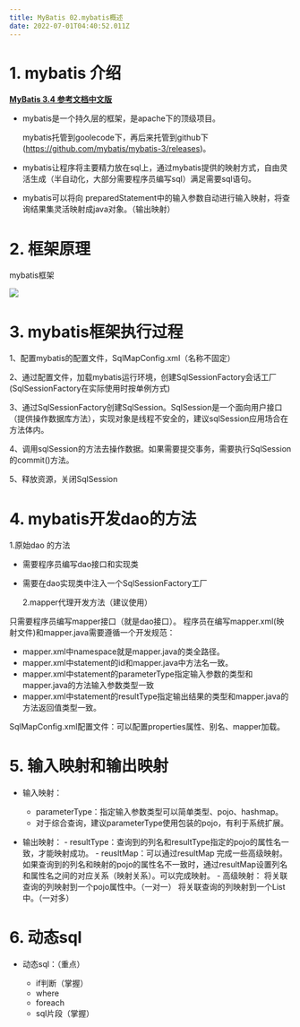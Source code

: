```yaml
---
title: MyBatis 02.mybatis概述
date: 2022-07-01T04:40:52.011Z
---
```

# 1. mybatis 介绍

**[MyBatis 3.4 参考文档中文版](https://www.bookstack.cn/read/MyBatis-zh-3.4/typeHandlers)**

* mybatis是一个持久层的框架，是apache下的顶级项目。

  mybatis托管到goolecode下，再后来托管到github下(https://github.com/mybatis/mybatis-3/releases)。
* mybatis让程序将主要精力放在sql上，通过mybatis提供的映射方式，自由灵活生成（半自动化，大部分需要程序员编写sql）满足需要sql语句。
* mybatis可以将向 preparedStatement中的输入参数自动进行输入映射，将查询结果集灵活映射成java对象。（输出映射）

# 2. 框架原理

mybatis框架

![](https://gimg2.baidu.com/image_search/src=http%3A%2F%2Fimage.codes51.com%2FArticle%2Fimage%2F20170710%2F20170710181330_4531.png&refer=http%3A%2F%2Fimage.codes51.com&app=2002&size=f9999,10000&q=a80&n=0&g=0n&fmt=auto?sec=1659243137&t=337ca4f4486c54381385d7e2238e166b)

# 3. mybatis框架执行过程

1、配置mybatis的配置文件，SqlMapConfig.xml（名称不固定）

2、通过配置文件，加载mybatis运行环境，创建SqlSessionFactory会话工厂(SqlSessionFactory在实际使用时按单例方式)

3、通过SqlSessionFactory创建SqlSession。SqlSession是一个面向用户接口（提供操作数据库方法），实现对象是线程不安全的，建议sqlSession应用场合在方法体内。

4、调用sqlSession的方法去操作数据。如果需要提交事务，需要执行SqlSession的commit()方法。

5、释放资源，关闭SqlSession

# 4. mybatis开发dao的方法

1.原始dao 的方法

* 需要程序员编写dao接口和实现类
* 需要在dao实现类中注入一个SqlSessionFactory工厂

  2.mapper代理开发方法（建议使用）

只需要程序员编写mapper接口（就是dao接口）。
程序员在编写mapper.xml(映射文件)和mapper.java需要遵循一个开发规范：

* mapper.xml中namespace就是mapper.java的类全路径。
* mapper.xml中statement的id和mapper.java中方法名一致。
* mapper.xml中statement的parameterType指定输入参数的类型和mapper.java的方法输入参数类型一致
* mapper.xml中statement的resultType指定输出结果的类型和mapper.java的方法返回值类型一致。

SqlMapConfig.xml配置文件：可以配置properties属性、别名、mapper加载。

# 5. 输入映射和输出映射

* 输入映射：

  * parameterType：指定输入参数类型可以简单类型、pojo、hashmap。
  * 对于综合查询，建议parameterType使用包装的pojo，有利于系统扩展。
* 输出映射：
  		- resultType：查询到的列名和resultType指定的pojo的属性名一致，才能映射成功。
  		- reusltMap：可以通过resultMap 完成一些高级映射。如果查询到的列名和映射的pojo的属性名不一致时，通过resultMap设置列名和属性名之间的对应关系（映射关系）。可以完成映射。
  			- 高级映射：
  				将关联查询的列映射到一个pojo属性中。（一对一）
  				将关联查询的列映射到一个List<pojo>中。（一对多）

# 6. 动态sql

* 动态sql：（重点）

  * if判断（掌握）
  * where
  * foreach
  * sql片段（掌握）